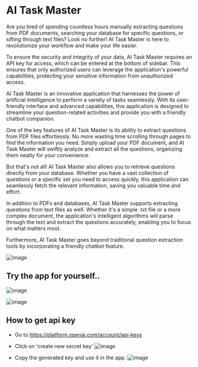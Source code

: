 
# AI Task Master

Are you tired of spending countless hours manually extracting questions from PDF documents, searching your database for specific questions, or sifting through text files? Look no further! AI Task Master is here to revolutionize your workflow and make your life easier.

To ensure the security and integrity of your data, AI Task Master requires an API key for access, which can be entered at the bottom of sidebar. This ensures that only authorized users can leverage the application's powerful capabilities, protecting your sensitive information from unauthorized access.

AI Task Master is an innovative application that harnesses the power of artificial intelligence to perform a variety of tasks seamlessly. With its user-friendly interface and advanced capabilities, this application is designed to streamline your question-related activities and provide you with a friendly chatbot companion.

One of the key features of AI Task Master is its ability to extract questions from PDF files effortlessly. No more wasting time scrolling through pages to find the information you need. Simply upload your PDF document, and AI Task Master will swiftly analyze and extract all the questions, organizing them neatly for your convenience.

But that's not all! AI Task Master also allows you to retrieve questions directly from your database. Whether you have a vast collection of questions or a specific set you need to access quickly, this application can seamlessly fetch the relevant information, saving you valuable time and effort.

In addition to PDFs and databases, AI Task Master supports extracting questions from text files as well. Whether it's a simple .txt file or a more complex document, the application's intelligent algorithms will parse through the text and extract the questions accurately, enabling you to focus on what matters most.

Furthermore, AI Task Master goes beyond traditional question extraction tools by incorporating a friendly chatbot feature.

![image](https://github.com/hit7sh/AI-Task-Master/assets/57103779/a69fd93f-a904-454d-a96e-f012d5f0198b)



## Try the app for yourself..

![image](https://github.com/hit7sh/AI-Task-Master/assets/57103779/19f2529a-453e-4ebc-b6c2-50b7a901a0da)

![image](https://github.com/hit7sh/AI-Task-Master/assets/57103779/84734771-c0b4-4f85-b721-96238a8af774)


## How to get api key

- Go to https://platform.openai.com/account/api-keys
- Click on 'create new secret key'
![image](https://github.com/hit7sh/AI-Task-Master/assets/57103779/e6654d6b-9bc2-43af-9ad1-a868223d5bf9)

- Copy the generated key and use it in the app.
![image](https://github.com/hit7sh/AI-Task-Master/assets/57103779/d7b66b34-a584-4556-baea-1ec275952eef)
